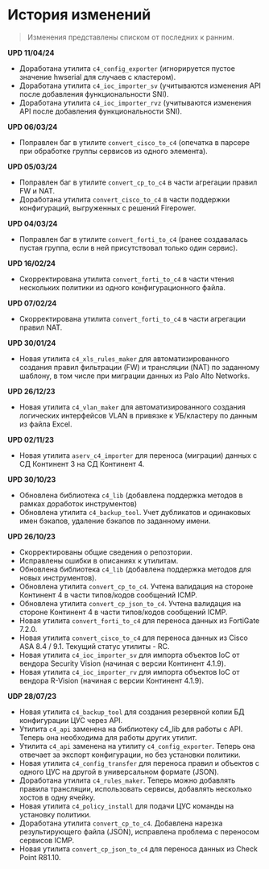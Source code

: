 # История изменений

> Изменения представлены списком от последних к ранним.

**UPD 11/04/24**

- Доработана утилита `c4_config_exporter` (игнорируется пустое значение hwserial для случаев с кластером).
- Доработана утилита `c4_ioc_importer_sv` (учитываются изменения API после добавления функциональности SNI).
- Доработана утилита `c4_ioc_importer_rvz` (учитываются изменения API после добавления функциональности SNI).

**UPD 06/03/24**

- Поправлен баг в утилите `convert_cisco_to_c4` (опечатка в парсере при обработке группы сервисов из одного элемента).

**UPD 05/03/24**

- Поправлен баг в утилите `convert_cp_to_c4` в части агрегации правил FW и NAT.
- Доработана утилита `convert_cisco_to_c4` в части поддержки конфигураций, выгруженных с решений Firepower.

**UPD 04/03/24**

- Поправлен баг в утилите `convert_forti_to_c4` (ранее создавалась пустая группа, если в ней присутствовал только один сервис).

**UPD 16/02/24**

- Скорректирована утилита `convert_forti_to_c4` в части чтения нескольких политики из одного конфигурационного файла.

**UPD 07/02/24**

- Скорректирована утилита `convert_forti_to_c4` в части агрегации правил NAT.

**UPD 30/01/24**

- Новая утилита `c4_xls_rules_maker` для автоматизированного создания правил фильтрации (FW) и трансляции (NAT) по заданному шаблону, в том числе при миграции данных из Palo Alto Networks.

**UPD 26/12/23**

- Новая утилита `c4_vlan_maker` для автоматизированного создания логических интерфейсов VLAN в привязке к УБ/кластеру по данным из файла Excel.

**UPD 02/11/23**

- Новая утилита `aserv_c4_importer` для переноса (миграции) данных с СД Континент 3 на СД Континент 4.

**UPD 30/10/23**

- Обновлена библиотека `c4_lib` (добавлена поддержка методов в рамках доработок инструментов)
- Обновлена утилита `c4_backup_tool`. Учет дубликатов и одинаковых имен бэкапов, удаление бэкапов по заданному имени.

**UPD 26/10/23**

- Скорректированы общие сведения о репозтории.
- Исправлены ошибки в описаниях к утилитам.
- Обновлена библиотека `c4_lib` (добавлена поддержка методов для новых инструментов).
- Обновлена утилита `convert_cp_to_c4`. Учтена валидация на стороне Континент 4 в части типов/кодов сообщений ICMP.
- Обновлена утилита `convert_cp_json_to_c4`. Учтена валидация на стороне Континент 4 в части типов/кодов сообщений ICMP.
- Новая утилита `convert_forti_to_c4` для переноса данных из FortiGate 7.2.0.
- Новая утилита `convert_cisco_to_c4` для переноса данных из Cisco ASA 8.4 / 9.1. Текущий статус утилиты - RC.
- Новая утилита `c4_ioc_importer_sv` для импорта объектов IoC от вендора Security Vision (начиная с версии Континент 4.1.9).
- Новая утилита `с4_ioc_importer_rv` для импорта объектов IoC от вендора R-Vision (начиная с версии Континент 4.1.9).

**UDP 28/07/23**

- Новая утилита `c4_backup_tool` для создания резервной копии БД конфигурации ЦУС через API.
- Утилита `с4_api` заменена на библиотеку c4_lib для работы с API. Теперь она необходима для работы других утилит.
- Утилита `c4_api` заменена на утилиту `c4_config_exporter`. Теперь она отвечает за экспорт конфигурации, но без установки политики.
- Новая утилита `c4_config_transfer` для переноса правил и объектов с одного ЦУС на другой в универсальном формате (JSON).
- Доработана утилита `c4_rules_maker`. Теперь можно добавлять правила трансляции, использовать сервисы, добавлять несколько хостов в одну ячейку.
- Новая утилита `c4_policy_install` для подачи ЦУС команды на установку политики.
- Доработана утилита `convert_cp_to_c4`. Добавлена нарезка результирующего файла (JSON), исправлена проблема с переносом сервисов ICMP.
- Новая утилита `convert_cp_json_to_c4` для переноса данных из Check Point R81.10.
